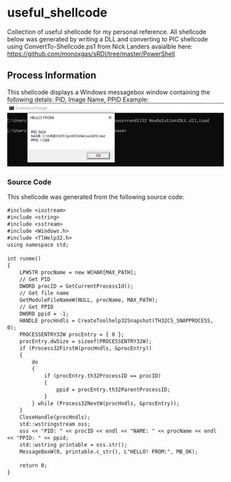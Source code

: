 # useful_shellcode
 Collection of useful shellcode for my personal reference. 
 All shellcode below was generated by writing a DLL and converting to PIC shellcode using ConvertTo-Shellcode.ps1 from Nick Landers avaialble here: https://github.com/monoxgas/sRDI/tree/master/PowerShell 

## Process Information
 This shellcode displays a Windows messagebox window containing the following detals: PID, Image Name, PPID
 Example:
 ![Sample popup](../images/procinfo_msgbox.PNG)

### Source Code
 This shellcode was generated from the following source code:
````
#include <iostream>
#include <string>
#include <sstream>
#include <Windows.h>
#include <TlHelp32.h>
using namespace std;

int runme()
{
	LPWSTR procName = new WCHAR[MAX_PATH];
	// Get PID
	DWORD procID = GetCurrentProcessId();
	// Get file name
	GetModuleFileNameW(NULL, procName, MAX_PATH);
	// Get PPID
	DWORD ppid = -1;
	HANDLE procHndls = CreateToolhelp32Snapshot(TH32CS_SNAPPROCESS, 0);
	PROCESSENTRY32W procEntry = { 0 };
	procEntry.dwSize = sizeof(PROCESSENTRY32W);
	if (Process32FirstW(procHndls, &procEntry))
	{
		do
		{
			if (procEntry.th32ProcessID == procID)
			{
				ppid = procEntry.th32ParentProcessID;
			}
		} while (Process32NextW(procHndls, &procEntry));
	}
	CloseHandle(procHndls);
	std::wstringstream oss;
	oss << "PID: " << procID << endl << "NAME: " << procName << endl << "PPID: " << ppid;
	std::wstring printable = oss.str();
	MessageBoxW(0, printable.c_str(), L"HELLO! FROM:", MB_OK);

	return 0;
}
````